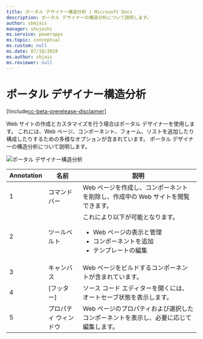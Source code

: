 ```yaml
---
title: ポータル デザイナー構造分析 | Microsoft Docs
description: ポータル デザイナーの構造分析について説明します。
author: sbmjais
manager: shujoshi
ms.service: powerapps
ms.topic: conceptual
ms.custom: null
ms.date: 07/18/2019
ms.author: shjais
ms.reviewer: null
---
```


# <a name="portal-designer-anatomy"></a>ポータル デザイナー構造分析

[!include[cc-beta-prerelease-disclaimer](../../includes/cc-beta-prerelease-disclaimer.md)]

Web サイトの作成とカスタマイズを行う場合はポータル デザイナーを使用します。 これには、Web ページ、コンポーネント、フォーム、リストを追加したり構成したりするための多様なオプションが含まれています。 ポータル デザイナーの構造分析について説明します。

![ポータル デザイナー構造分析](media/maker-anatomy.png "ポータル デザイナー構造分析")  

| **Annotation** | **名前**        | **説明**                                                                              |
|----------------|-----------------|----------------------------------------------------------------------------------------------|
| 1              | コマンド バー     | Web ページを作成し、コンポーネントを削除し、作成中の Web サイトを閲覧できます。  |
| 2              | ツールベルト        | これにより以下が可能となります。<ul><li>Web ページの表示と管理</li><li>コンポーネントを追加</li><li>テンプレートの編集</li></ul>  |
| 3              | キャンバス          | Web ページをビルドするコンポーネントが含まれています。                                                    |
| 4              | [フッター]          | ソース コード エディターを開くには、オートセーブ状態を表示します。                         |
| 5              | プロパティ ウィンドウ | Web ページのプロパティおよび選択したコンポーネントを表示し、必要に応じて編集します。 |

